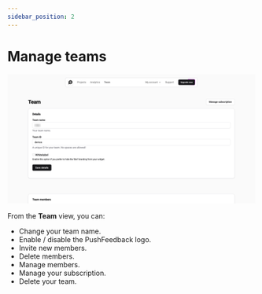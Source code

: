```yaml
---
sidebar_position: 2
---
```


# Manage teams

![Manage subscription](./images/manage-team.png)

From the **Team** view, you can:

* Change your team name.
* Enable / disable the PushFeedback logo.
* Invite new members.
* Delete members.
* Manage members.
* Manage your subscription.
* Delete your team.
